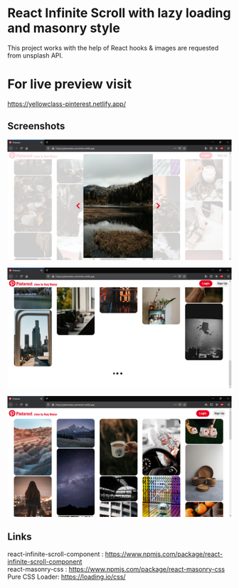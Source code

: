 # React Infinite Scroll with lazy loading and masonry style
This project works with the help of React hooks & images are requested from unsplash API.

# For live preview visit
https://yellowclass-pinterest.netlify.app/

## Screenshots
![Pinterest Home](./HomeScreen.png)<br />

![React Infinite Scroll](./InfiniteScroll.png) <br />

![Modal](./Modal.png)<br />

## Links
react-infinite-scroll-component :  https://www.npmjs.com/package/react-infinite-scroll-component <br/>
react-masonry-css :  https://www.npmjs.com/package/react-masonry-css <br>
Pure CSS Loader: https://loading.io/css/ <br/>